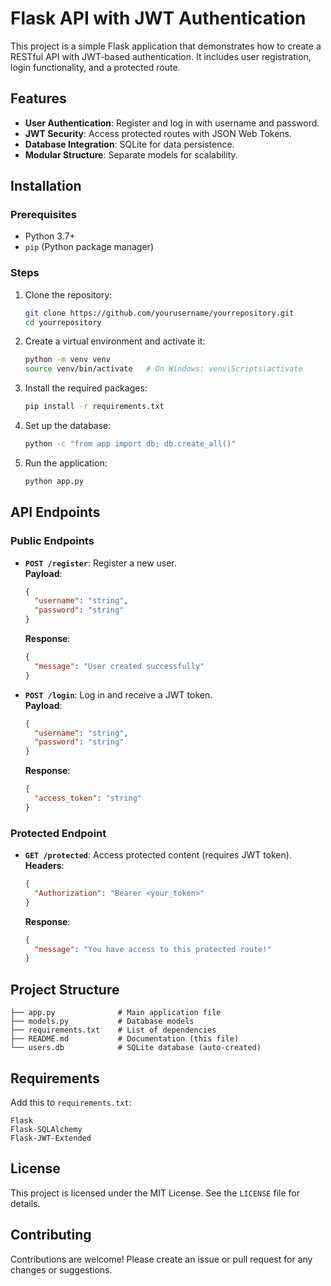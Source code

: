 
# Flask API with JWT Authentication

This project is a simple Flask application that demonstrates how to create a RESTful API with JWT-based authentication. It includes user registration, login functionality, and a protected route.

## Features
- **User Authentication**: Register and log in with username and password.
- **JWT Security**: Access protected routes with JSON Web Tokens.
- **Database Integration**: SQLite for data persistence.
- **Modular Structure**: Separate models for scalability.

## Installation
### Prerequisites
- Python 3.7+
- `pip` (Python package manager)

### Steps
1. Clone the repository:
   ```bash
   git clone https://github.com/yourusername/yourrepository.git
   cd yourrepository
   ```

2. Create a virtual environment and activate it:
   ```bash
   python -m venv venv
   source venv/bin/activate   # On Windows: venv\Scripts\activate
   ```

3. Install the required packages:
   ```bash
   pip install -r requirements.txt
   ```

4. Set up the database:
   ```bash
   python -c "from app import db; db.create_all()"
   ```

5. Run the application:
   ```bash
   python app.py
   ```

## API Endpoints
### Public Endpoints
- **`POST /register`**: Register a new user.  
  **Payload**:
  ```json
  {
    "username": "string",
    "password": "string"
  }
  ```
  **Response**:
  ```json
  {
    "message": "User created successfully"
  }
  ```

- **`POST /login`**: Log in and receive a JWT token.  
  **Payload**:
  ```json
  {
    "username": "string",
    "password": "string"
  }
  ```
  **Response**:
  ```json
  {
    "access_token": "string"
  }
  ```

### Protected Endpoint
- **`GET /protected`**: Access protected content (requires JWT token).  
  **Headers**:
  ```json
  {
    "Authorization": "Bearer <your_token>"
  }
  ```
  **Response**:
  ```json
  {
    "message": "You have access to this protected route!"
  }
  ```

## Project Structure
```
├── app.py              # Main application file
├── models.py           # Database models
├── requirements.txt    # List of dependencies
├── README.md           # Documentation (this file)
└── users.db            # SQLite database (auto-created)
```

## Requirements
Add this to `requirements.txt`:
```plaintext
Flask
Flask-SQLAlchemy
Flask-JWT-Extended
```

## License
This project is licensed under the MIT License. See the `LICENSE` file for details.

## Contributing
Contributions are welcome! Please create an issue or pull request for any changes or suggestions.
